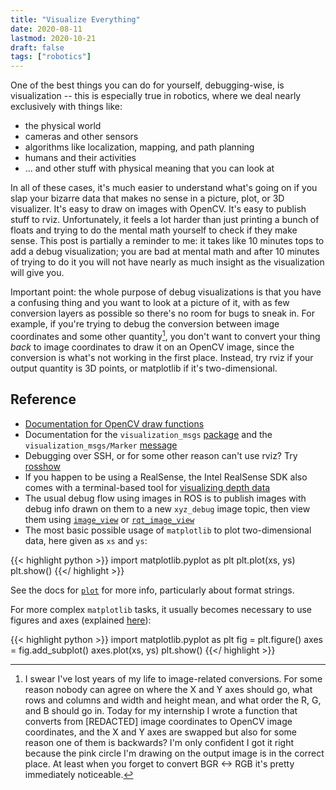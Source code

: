 ```yaml
---
title: "Visualize Everything"
date: 2020-08-11
lastmod: 2020-10-21
draft: false
tags: ["robotics"]
---
```


One of the best things you can do for yourself, debugging-wise, is visualization -- this is especially true in robotics, where we deal nearly exclusively with things like:

* the physical world
* cameras and other sensors
* algorithms like localization, mapping, and path planning
* humans and their activities
* ... and other stuff with physical meaning that you can look at

In all of these cases, it's much easier to understand what's going on if you slap your bizarre data that makes no sense in a picture, plot, or 3D visualizer.  It's easy to draw on images with OpenCV.  It's easy to publish stuff to rviz.  Unfortunately, it feels a lot harder than just printing a bunch of floats and trying to do the mental math yourself to check if they make sense.  This post is partially a reminder to me: it takes like 10 minutes tops to add a debug visualization; you are bad at mental math and after 10 minutes of trying to do it you will not have nearly as much insight as the visualization will give you.

Important point: the whole purpose of debug visualizations is that you have a confusing thing and you want to look at a picture of it, with as few conversion layers as possible so there's no room for bugs to sneak in.  For example, if you're trying to debug the conversion between image coordinates and some other quantity[^1], you don't want to convert your thing _back_ to image coordinates to draw it on an OpenCV image, since the conversion is what's not working in the first place.  Instead, try rviz if your output quantity is 3D points, or matplotlib if it's two-dimensional.

## Reference

* [Documentation for OpenCV draw functions](https://docs.opencv.org/2.4/modules/core/doc/drawing_functions.html )
* Documentation for the `visualization_msgs` [package](http://wiki.ros.org/visualization_msgs ) and the `visualization_msgs/Marker` [message](http://docs.ros.org/api/visualization_msgs/html/msg/Marker.html )
* Debugging over SSH, or for some other reason can't use rviz?  Try [rosshow](https://github.com/dheera/rosshow )
* If you happen to be using a RealSense, the Intel RealSense SDK also comes with a terminal-based tool for [visualizing depth data](https://dev.intelrealsense.com/docs/rs-depth )
* The usual debug flow using images in ROS is to publish images with debug info drawn on them to a new `xyz_debug` image topic, then view them using [`image_view`](https://wiki.ros.org/image_view ) or [`rqt_image_view`](http://wiki.ros.org/rqt_image_view )
* The most basic possible usage of `matplotlib` to plot two-dimensional data, here given as `xs` and `ys`:

{{< highlight python >}}
import matplotlib.pyplot as plt
plt.plot(xs, ys)
plt.show()
{{</ highlight >}}

See the docs for [`plot`](https://matplotlib.org/3.2.1/api/_as_gen/matplotlib.pyplot.plot.html#matplotlib.pyplot.plot) for more info, particularly about format strings.

For more complex `matplotlib` tasks, it usually becomes necessary to use figures and axes (explained [here](https://medium.com/towards-artificial-intelligence/day-3-of-matplotlib-figure-axes-explained-in-detail-d6e98f7cd4e7)):

{{< highlight python >}}
import matplotlib.pyplot as plt
fig = plt.figure()
axes = fig.add_subplot()
axes.plot(xs, ys)
plt.show()
{{</ highlight >}}

[^1]: I swear I've lost years of my life to image-related conversions.  For some reason nobody can agree on where the X and Y axes should go, what rows and columns and width and height mean, and what order the R, G, and B should go in.  Today for my internship I wrote a function that converts from [REDACTED] image coordinates to OpenCV image coordinates, and the X and Y axes are swapped but also for some reason one of them is backwards?  I'm only confident I got it right because the pink circle I'm drawing on the output image is in the correct place.  At least when you forget to convert BGR <-> RGB it's pretty immediately noticeable.

